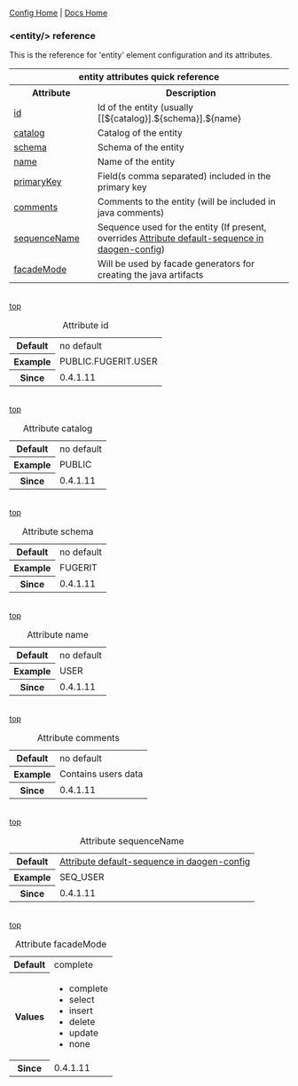 [Config Home](config.md) | [Docs Home](../../index.md)

### &lt;entity/&gt; reference <a name="top"/>

This is the reference for 'entity' element configuration and its attributes.

<table width="100%">
	<tr>
		<th colspan="2">entity attributes quick reference</th>
	</tr>
	<tr>
		<th width="30%">Attribute</th>
		<th width="70%">Description</th>
	</tr>
	<tr>
		<td><a href="#id">id</a></td>
		<td>Id of the entity (usually [[${catalog}].${schema}].${name}</td>
	</tr>
	<tr>
		<td><a href="#catalog">catalog</a></td>
		<td>Catalog of the entity</td>
	</tr>	
	<tr>
		<td><a href="#schema">schema</a></td>
		<td>Schema of the entity</td>
	</tr>		
	<tr>
		<td><a href="#name">name</a></td>
		<td>Name of the entity</td>
	</tr>
	<tr>
		<td><a href="#primaryKey">primaryKey</a></td>
		<td>Field(s comma separated) included in the primary key</td>
	</tr>	
	<tr>
		<td><a href="#comments">comments</a></td>
		<td>Comments to the entity (will be included in java comments)</td>
	</tr>	
	<tr>
		<td><a href="#sequenceName">sequenceName</a></td>
		<td>Sequence used for the entity (If present, overrides <a href="tag_daogen-config.html#default-sequence">Attribute default-sequence in daogen-config</a>)</td>
	</tr>	
	<tr>
		<td><a href="#facadeMode">facadeMode</a></td>
		<td>Will be used by facade generators for creating the java artifacts</td>
	</tr>		
</table>

<br/><a href="#top">top</a><br/>

<table>
	<caption>Attribute <a name="id">id</a></caption>
	<tr>
		<th>Default</th>
		<td>no default</td>
	</tr>
	<tr>
		<th>Example</th>
		<td>PUBLIC.FUGERIT.USER</td>
	</tr>	
	<tr>
		<th>Since</th>
		<td>0.4.1.11</td>
	</tr>
</table>

<br/><a href="#top">top</a><br/>

<table>
	<caption>Attribute <a name="catalog">catalog</a></caption>
	<tr>
		<th>Default</th>
		<td>no default</td>
	</tr>
	<tr>
		<th>Example</th>
		<td>PUBLIC</td>
	</tr>	
	<tr>
		<th>Since</th>
		<td>0.4.1.11</td>
	</tr>
</table>

<br/><a href="#top">top</a><br/>

<table>
	<caption>Attribute <a name="schema">schema</a></caption>
	<tr>
		<th>Default</th>
		<td>no default</td>
	</tr>
	<tr>
		<th>Example</th>
		<td>FUGERIT</td>
	</tr>	
	<tr>
		<th>Since</th>
		<td>0.4.1.11</td>
	</tr>
</table>

<br/><a href="#top">top</a><br/>

<table>
	<caption>Attribute <a name="name">name</a></caption>
	<tr>
		<th>Default</th>
		<td>no default</td>
	</tr>
	<tr>
		<th>Example</th>
		<td>USER</td>
	</tr>	
	<tr>
		<th>Since</th>
		<td>0.4.1.11</td>
	</tr>
</table>

<br/><a href="#top">top</a><br/>

<table>
	<caption>Attribute <a name="comments">comments</a></caption>
	<tr>
		<th>Default</th>
		<td>no default</td>
	</tr>
	<tr>
		<th>Example</th>
		<td>Contains users data</td>
	</tr>	
	<tr>
		<th>Since</th>
		<td>0.4.1.11</td>
	</tr>
</table>

<br/><a href="#top">top</a><br/>

<table>
	<caption>Attribute <a name="sequenceName">sequenceName</a></caption>
	<tr>
		<th>Default</th>
		<td><a href="tag_daogen-config.html#default-sequence">Attribute default-sequence in daogen-config</a></td>
	</tr>
	<tr>
		<th>Example</th>
		<td>SEQ_USER</td>
	</tr>	
	<tr>
		<th>Since</th>
		<td>0.4.1.11</td>
	</tr>
</table>

<br/><a href="#top">top</a><br/>

<table>
	<caption>Attribute <a name="facadeMode">facadeMode</a></caption>
	<tr>
		<th>Default</th>
		<td>complete</td>
	</tr>
	<tr>
		<th>Values</th>
		<td>
			<ul>
			<li>complete</li>
			<li>select</li>
			<li>insert</li> 
			<li>delete</li>
			<li>update</li>
			<li>none</li>
			</ul>
		</td>
	</tr>	
	<tr>
		<th>Since</th>
		<td>0.4.1.11</td>
	</tr>
</table>
